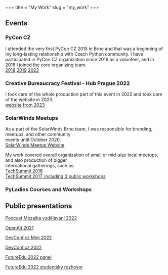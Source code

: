 +++ 
title = "My Work" 
slug = "my_work" 
+++

## Events

### PyCon CZ
I attended the very first PyCon CZ 2015 in Brno and that was a beginning of my long-lasting relationship with Czech Python community.
I have participated in PyCon CZ organization since 2016 as a volunteer, and in 2018 I joined the core organizing team. \
[2018](https://cz.pycon.org/2018/)  [2019](https://cz.pycon.org/2019/)  [2023](https://cz.pycon.org/2023/)

### Creative Bureaucracy Festival - Hub Prague 2022
I took care of the whole production part of this event in 2022 and took care of the website in 2023. \
[website from 2023](https://creativebureaucracy.cz/)

### SolarWinds Meetups
As a part of the SolarWinds Brno team, I was responsible for branding, meetups, and other community  \
events until October 2020.  \
[SolarWinds Meetup Website](https://www.solarwindsmeetup.com/location/brno_cze/)

My work covered overall organization of small or mid-size local meetups, and also production of bigger  \
international gatherings, such as: \
[TechSummit 2016](https://www.solarwindsmeetup.com/event/solarwinds-techsummit-2016/) \
[TechSummit 2017, including 3 public workshops](https://www.solarwindsmeetup.com/event/innovation-uncaged-workshops/) 


### PyLadies Courses and Workshops

## Public presentations

[Podcast Mozaika vzdělávání 2022](https://open.spotify.com/episode/24LjJEb1C5avAIL8NdQSTI?go=1&sp_cid=47cc322c75fce4304de79cf9d328346c&nd=1)

[OpenAlt 2021](https://www.youtube.com/watch?v=DSd_su9iNWA)

[DevConf.cz Mini 2022](https://www.youtube.com/watch?v=SjGj9weIigo)

[DevConf.cz 2022](https://www.youtube.com/watch?v=_EuNGz8-Y3M)

[FutureEdu 2022 panel](https://www.youtube.com/watch?v=cUUK4eHZguo)

[FutureEdu 2022 studentský rozhovor](https://www.youtube.com/watch?v=yvKHR6WMOig)



